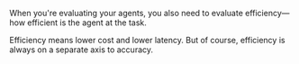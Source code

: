 When you're evaluating your agents, you also need to evaluate efficiency—how efficient is the agent at the task.

Efficiency means lower cost and lower latency. But of course, efficiency is always on a separate axis to accuracy.
